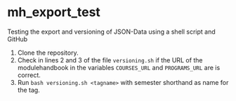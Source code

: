 # mh_export_test
Testing the export and versioning of JSON-Data using a shell script and GitHub

1. Clone the repository.
2. Check in lines 2 and 3 of the file `versioning.sh` if the URL of the modulehandbook in the variables `COURSES_URL` and `PROGRAMS_URL` are is correct.
2. Run `bash versioning.sh <tagname>` with semester shorthand as name for the tag.
